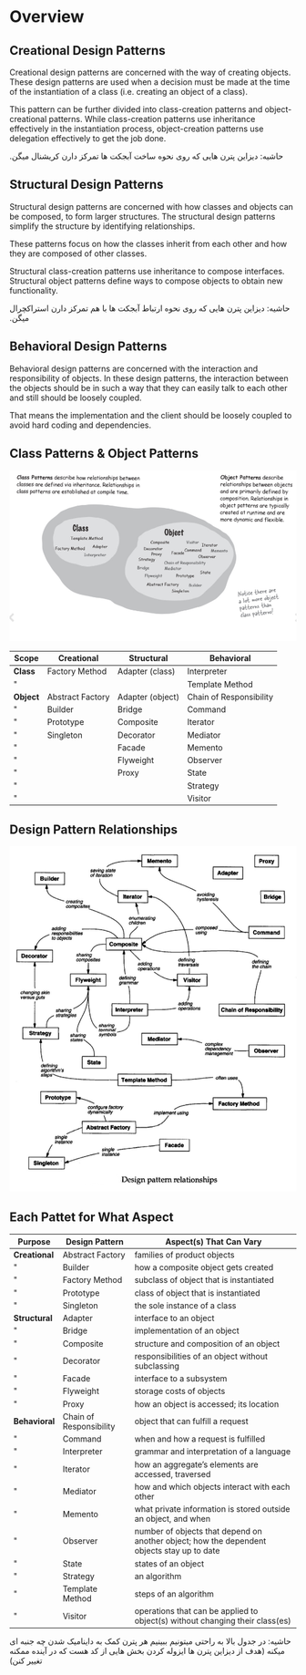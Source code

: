 # Overview

## Creational Design Patterns

Creational design patterns are concerned with the way of creating objects. These design patterns are used when a decision must be made at the time of the instantiation of a class (i.e. creating an object of a class).

This pattern can be further divided into class-creation patterns and object-creational patterns. While class-creation patterns use inheritance effectively in the instantiation process, object-creation patterns use delegation effectively to get the job done.

<span dir="rtl">حاشیه: دیزاین پترن هایی که روی نحوه ساخت آبجکت ها تمرکز دارن کریشنال میگن.</span>

## Structural Design Patterns

Structural design patterns are concerned with how classes and objects can be composed, to form larger structures. The structural design patterns simplify the structure by identifying relationships.

These patterns focus on how the classes inherit from each other and how they are composed of other classes.

Structural class-creation patterns use inheritance to compose interfaces. Structural object patterns define ways to compose objects to obtain new functionality.

<span dir="rtl">حاشیه: دیزاین پترن هایی که روی نحوه ارتباط آبجکت ها با هم تمرکز دارن استراکچرال میگن.</span>

## Behavioral Design Patterns

Behavioral design patterns are concerned with the interaction and responsibility of objects. In these design patterns, the interaction between the objects should be in such a way that they can easily talk to each other and still should be loosely coupled.

That means the implementation and the client should be loosely coupled to avoid hard coding and dependencies.

## Class Patterns & Object Patterns

![](_overview/image2.png)

| **Scope**  | **Creational**   | **Structural**   | **Behavioral**          |
|------------|------------------|------------------|-------------------------|
| **Class**  | Factory Method   | Adapter (class)  | Interpreter             |
| "          |                  |                  | Template Method         |
| **Object** | Abstract Factory | Adapter (object) | Chain of Responsibility |
| "          | Builder          | Bridge           | Command                 |
| "          | Prototype        | Composite        | Iterator                |
| "          | Singleton        | Decorator        | Mediator                |
| "          |                  | Facade           | Memento                 |
| "          |                  | Flyweight        | Observer                |
| "          |                  | Proxy            | State                   |
| "          |                  |                  | Strategy                |
| "          |                  |                  | Visitor                 |

## Design Pattern Relationships

![](_overview/image1.jpg)

## Each Pattet for What Aspect

| **Purpose**    | **Design Pattern**      | **Aspect(s) That Can Vary**                                                                |
|----------------|-------------------------|--------------------------------------------------------------------------------------------|
| **Creational** | Abstract Factory        | families of product objects                                                                |
| "              | Builder                 | how a composite object gets created                                                        |
| "              | Factory Method          | subclass of object that is instantiated                                                    |
| "              | Prototype               | class of object that is instantiated                                                       |
| "              | Singleton               | the sole instance of a class                                                               |
| **Structural** | Adapter                 | interface to an object                                                                     |
| "              | Bridge                  | implementation of an object                                                                |
| "              | Composite               | structure and composition of an object                                                     |
| "              | Decorator               | responsibilities of an object without subclassing                                          |
| "              | Facade                  | interface to a subsystem                                                                   |
| "              | Flyweight               | storage costs of objects                                                                   |
| "              | Proxy                   | how an object is accessed; its location                                                    |
| **Behavioral** | Chain of Responsibility | object that can fulfill a request                                                          |
| "              | Command                 | when and how a request is fulfilled                                                        |
| "              | Interpreter             | grammar and interpretation of a language                                                   |
| "              | Iterator                | how an aggregate’s elements are accessed, traversed                                        |
| "              | Mediator                | how and which objects interact with each other                                             |
| "              | Memento                 | what private information is stored outside an object, and when                             |
| "              | Observer                | number of objects that depend on another object; how the dependent objects stay up to date |
| "              | State                   | states of an object                                                                        |
| "              | Strategy                | an algorithm                                                                               |
| "              | Template Method         | steps of an algorithm                                                                      |
| "              | Visitor                 | operations that can be applied to object(s) without changing their class(es)               |

<span dir="rtl">حاشیه: در جدول بالا به راحتی میتونیم ببینیم هر پترن کمک به داینامیک شدن چه جنبه ای میکنه (هدف از دیزاین پترن ها ایزوله کردن بخش هایی از کد هست که در آینده ممکنه تغییر کنن)</span>
